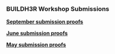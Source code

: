 ### BUILDH3R Workshop Submissions

**[September submission proofs](September/)** 

**[June submission proofs](June/)** 

**[May submission proofs](May/)**

